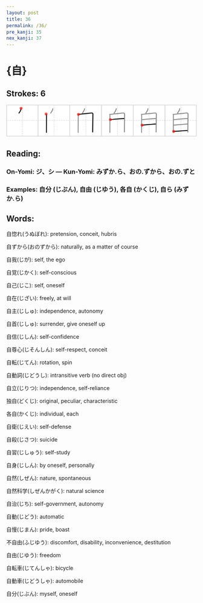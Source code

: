 ```yaml
---
layout: post
title: 36
permalink: /36/
pre_kanji: 35
nex_kanji: 37
---
```


# {自}

## Strokes: 6

<div class="stroke"><img src="../images/E887AA.png" /></div>

## Reading:

### On-Yomi: ジ、シ &mdash; Kun-Yomi: みずか.ら、おの.ずから、おの.ずと

### Examples: 自分 (じぶん), 自由 (じゆう), 各自 (かくじ), 自ら (みずか.ら)

## Words:

自惚れ(うぬぼれ): pretension, conceit, hubris

自ずから(おのずから): naturally, as a matter of course

自我(じが): self, the ego

自覚(じかく): self-conscious

自己(じこ): self, oneself

自在(じざい): freely, at will

自主(じしゅ): independence, autonomy

自首(じしゅ): surrender, give oneself up

自信(じしん): self-confidence

自尊心(じそんしん): self-respect, conceit

自転(じてん): rotation, spin

自動詞(じどうし): intransitive verb (no direct obj)

自立(じりつ): independence, self-reliance

独自(どくじ): original, peculiar, characteristic

各自(かくじ): individual, each

自衛(じえい): self-defense

自殺(じさつ): suicide

自習(じしゅう): self-study

自身(じしん): by oneself, personally

自然(しぜん): nature, spontaneous

自然科学(しぜんかがく): natural science

自治(じち): self-government, autonomy

自動(じどう): automatic

自慢(じまん): pride, boast

不自由(ふじゆう): discomfort, disability, inconvenience, destitution

自由(じゆう): freedom

自転車(じてんしゃ): bicycle

自動車(じどうしゃ): automobile

自分(じぶん): myself, oneself
